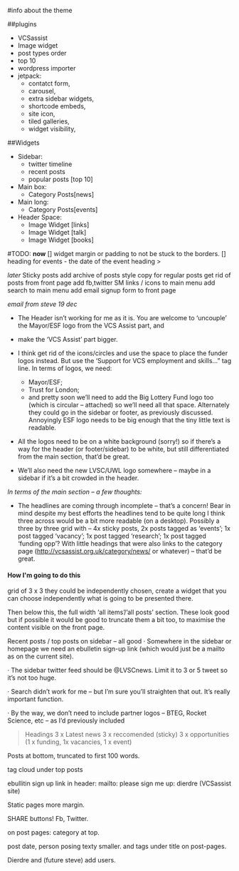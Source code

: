 #info about the theme


##plugins
*	VCSassist
*	Image widget
*	post types order
*	top 10
*	wordpress importer
*	jetpack:
	*	contatct form,
	*	carousel,
	*	extra sidebar widgets,
	*	shortcode embeds,
	*	site icon,
	*	tiled galleries,
	*	widget visibility,


##Widgets
*	Sidebar:
	*	twitter timeline
	*	recent posts
	*	popular posts [top 10]
*	Main box:
	*	Category Posts[news]
*	Main long:
	*	Category Posts[events]
*	Header Space:
	*	Image Widget [links]
	*	Image Widget [talk]
	*	Image Widget [books]


#TODO:
**now**
[]	widget margin or padding to not be stuck to the borders.
[]	heading for events - the date of the event heading >



*later*
Sticky posts
add archive of posts
style copy for regular posts
get rid of posts from front page
add fb,twitter SM links / icons to main menu
add search to main menu
add email signup form to front page

*email from steve 19 dec*
*	The Header isn’t working for me as it is. You are welcome to ‘uncouple’ the Mayor/ESF logo from the VCS Assist part, and
*	make the ‘VCS Assist’ part bigger.
*	I think get rid of the icons/circles and use the space to place the funder logos instead. But use the ‘Support for VCS employment and skills…” tag line. 
	In terms of logos, we need: 
	*	Mayor/ESF;
	*	Trust for London;
	*	and pretty soon we’ll need to add the Big Lottery Fund logo too (which is circular – attached) so we’ll need all that space. Alternately they could go in the sidebar or footer, as previously discussed. Annoyingly ESF logo needs to be big enough that the tiny little text is readable.

*	All the logos need to be on a white background (sorry!) so if there’s a way for the header (or footer/sidebar) to be white, but still differentiated from the main section, that’d be great.

*	We’ll also need the new LVSC/UWL logo somewhere – maybe in a sidebar if it’s a bit crowded in the header.


*In terms of the main section – a few thoughts:*

*	The headlines are coming through incomplete – that’s a concern! Bear in mind despite my best efforts the headlines tend to be quite long I think three across would be a bit more readable (on a desktop). Possibly a three by three grid with – 4x sticky posts, 2x posts tagged as ‘events’; 1x post tagged ‘vacancy’; 1x post tagged ‘research’; 1x post tagged ‘funding opp’? With little headings that were also links to the category page (http://vcsassist.org.uk/category/news/ or whatever) – that’d be great.
####	How I'm going to do this

grid of 3 x 3
they could be independently chosen,
create a widget that you can choose independently what is going to be presented there.



Then below this, the full width ‘all items’/’all posts’ section. These look good but if possible it would be good to truncate them a bit too, to maximise the content visible on the front page.


Recent posts / top posts on sidebar – all good
·         Somewhere in the sidebar or homepage we need an ebulletin sign-up link (which would just be a mailto as on the current site).

·         The sidebar twitter feed should be @LVSCnews. Limit it to 3 or 5 tweet so it’s not too huge.

·         Search didn’t work for me – but I’m sure you’ll straighten that out. It’s really important function.

·         By the way, we don’t need to include partner logos – BTEG, Rocket Science, etc – as I’d previously included


> Headings
3 x Latest news
3 x reccomended (sticky)
3  x opportunities (1 x funding, 1x vacancies, 1 x event)


Posts at bottom, truncated to first 100 words.

tag cloud under top posts

ebullitin sign up link in header:
mailto: please sign me up: dierdre (VCSassist site)

Static pages more margin.

SHARE buttons! Fb, Twitter.

on post pages: category at top.

post date, person posing texty smaller. and tags under title on post-pages.

Dierdre and (future steve) add users.

